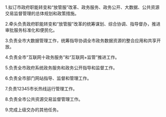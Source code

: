 1.拟订市政府职能转变和“放管服”改革、政务服务、政务公开、大数据、公共资源交易监督管理的总体规划和政策措施。

2.牵头负责政府职能转变和“放管服”改革的统筹谋划、综合协调、指导督办，推进审批服务标准化和便民化。

3.负责全市大数据管理工作，统筹指导协调全市政务数据资源的整合应用和共享开放。

4.负责全市“互联网十政务服务”和“互联网+监管”推进工作。

5.负责全市政府系统政务服务和政务公开指导和监督工作。

6.负责全市部门网站指导、监督和管理工作。

7.负责12345市长热线运行管理工作。

8.负责全市公共资源交易监督管理工作。

9.完成上级交办的其他任务。